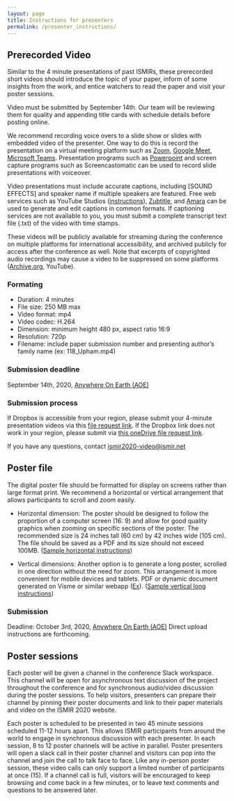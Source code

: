 ```yaml
---
layout: page
title: Instructions for presenters
permalink: /presenter_instructions/
---
```


## Prerecorded Video
Similar to the 4 minute presentations of past ISMIRs, these prerecorded short videos should introduce the topic of your paper, inform of some insights from the work, and entice watchers to read the paper and visit your poster sessions. 

Video must be submitted by September 14th. Our team will be reviewing them for quality and appending title cards with schedule details before posting online. 

We recommend recording voice overs to a slide show or slides with embedded video of the presenter. One way to do this is record the presentation on a virtual meeting platform such as [Zoom](https://ieeetv.ieee.org/mobile/video/recording-your-presentation-with-zoom), [Google Meet](https://support.google.com/meet/answer/9308681?hl=en), [Microsoft Teams](https://support.microsoft.com/en-us/office/record-a-meeting-in-teams-34dfbe7f-b07d-4a27-b4c6-de62f1348c24?ui=en-us&rs=en-us&ad=us). Presentation programs such as [Powerpoint](https://support.microsoft.com/en-us/office/record-a-slide-show-with-narration-and-slide-timings-0b9502c6-5f6c-40ae-b1e7-e47d8741161c?ui=en-us&rs=en-us&ad=us) and screen capture programs such as Screencastomatic can be used to record slide presentations with voiceover. 

Video presentations must include accurate captions, including [SOUND EFFECTS] and speaker name if multiple speakers are featured. Free web services such as YouTube Studios ([instructions](https://support.google.com/youtube/answer/2734796?hl=en)), [Zubtitle](https://zubtitle.com/how-to-automatically-add-open-captions-to-video/?gclid=Cj0KCQjw7ZL6BRCmARIsAH6XFDKU54H8xbNSiYXiY6Jsarj-54XzGIb5gJTVhxFHn87YLuk6i2pbtSUaAg60EALw_wcB), and [Amara](https://amara.org/en/subtitling-platform/) can be used to generate and edit captions in common formats. If captioning services are not available to you, you must submit a complete transcript text file (.txt) of the video with time stamps.

These videos will be publicly available for streaming during the conference on multiple platforms for international accessibility, and archived publicly for access after the conference as well. Note that excerpts of copyrighted audio recordings may cause a video to be suppressed on some platforms ([Archive.org](http://archive.org/), YouTube).

### Formating 
- Duration: 4 minutes
- File size: 250 MB max
- Video format: mp4
- Video codec: H.264
- Dimension: minimum height 480 px, aspect ratio 16:9
- Resolution: 720p
- Filename: include paper submission number and presenting author’s family name (ex: 118_Upham.mp4)

### Submission deadline
September 14th, 2020, [Anywhere On Earth (AOE)](https://www.timeanddate.com/time/zones/aoe)

### Submission process

If Dropbox is accessible from your region, please submit your 4-minute presentation videos via this [file request link](https://www.dropbox.com/request/oI5j5mMaeWSwGKNx4XNi). If the Dropbox link does not work in your region, please submit via [this oneDrive file request link](https://mcgill-my.sharepoint.com/:f:/g/personal/finn_upham_mail_mcgill_ca/EitzuJBkjv5Bp0TfHd97saYBo81zd2OEgXDeCOcLcj0G_Q).

If you have any questions, contact [ismir2020-video@ismir.net](mailto:ismir2020-video@ismir.net)

## Poster file
The digital poster file should be formatted for display on screens rather than large format print. We recommend a horizontal or vertical arrangement that allows participants to scroll and zoom easily. 

- Horizontal dimension: The poster should be designed to follow the proportion of a computer screen (16: 9) and allow for good quality graphics when zooming on specific sections of the poster. The recommended size is 24 inches tall (60 cm) by 42 inches wide (105 cm). The file should be saved as a PDF and its size should not exceed 100MB. ([Sample horizontal instructions](https://www.iaps2020.com/presentation-guidelines))

- Vertical dimensions: Another option is to generate a long poster, scrolled in one direction without the need for zoom. This arrangement is more convenient for mobile devices and tablets. PDF or dynamic document generated on Visme or similar webapp ([Ex](https://my.visme.co/view/8r9e71qk-icis2020-poster-gazefollowing-movieversion)). ([Sample vertical long instructions](https://twitter.com/Krista_BH/status/1272502304764235777))

### Submission
Deadline: October 3rd, 2020, [Anywhere On Earth (AOE)](https://www.timeanddate.com/time/zones/aoe)
Direct upload instructions are forthcoming.

## Poster sessions
Each poster will be given a channel in the conference Slack workspace. This channel will be open for asynchronous text discussion of the project throughout the conference and for synchronous audio/video discussion during the poster sessions. To help visitors, presenters can prepare their channel by pinning their poster documents and link to their paper materials and video on the ISMIR 2020 website.

Each poster is scheduled to be presented in two 45 minute sessions scheduled 11-12 hours apart. This allows ISMIR participants from around the world to engage in synchronous discussion with each presenter. In each session, 8 to 12 poster channels will be active in parallel. Poster presenters will open a slack call in their poster channel and visitors can pop into the channel and join the call to talk face to face. Like any in-person poster session, these video calls can only support a limited number of participants at once (15). If a channel call is full, visitors will be encouraged to keep browsing and come back in a few minutes, or to leave text comments and questions to be answered later.